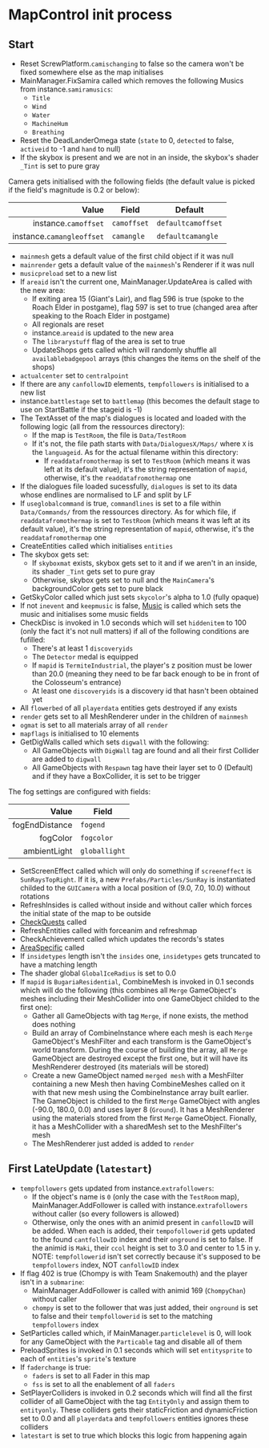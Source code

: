 # MapControl init process

## Start

- Reset ScrewPlatform.`camischanging` to false so the camera won't be fixed somewhere else as the map initialises
- MainManager.FixSamira called which removes the following Musics from instance.`samiramusics`:
    - `Title`
    - `Wind`
    - `Water`
    - `MachineHum`
    - `Breathing`
- Reset the DeadLanderOmega state (`state` to 0, `detected` to false, `activeid` to -1 and `hand` to null)
- If the skybox is present and we are not in an inside, the skybox's shader `_Tint` is set to pure gray

Camera gets initialised with the following fields (the default value is picked if the field's magnitude is 0.2 or below):

|Value|Field|Default|
|----:|-----|-------|
|instance.`camoffset`|`camoffset`|`defaultcamoffset`|
|instance.`camangleoffset`|`camangle`|`defaultcamangle`|

- `mainmesh` gets a default value of the first child object if it was null
- `mainrender` gets a default value of the `mainmesh`'s Renderer if it was null
- `musicpreload` set to a new list
- If `areaid` isn't the current one, MainManager.UpdateArea is called with the new area:
    - If exiting area 15 (Giant's Lair), and flag 596 is true (spoke to the Roach Elder in postgame), flag 597 is set to true (changed area after speaking to the Roach Elder in postgame)
    - All regionals are reset
    - instance.`areaid` is updated to the new area
    - The `librarystuff` flag of the area is set to true
    - UpdateShops gets called which will randomly shuffle all `availablebadgepool` arrays (this changes the items on the shelf of the shops)
- `actualcenter` set to `centralpoint`
- If there are any `canfollowID` elements, `tempfollowers` is initialised to a new list
- instance.`battlestage` set to `battlemap` (this becomes the default stage to use on StartBattle if the stageid is -1)
- The TextAsset of the map's dialogues is located and loaded with the following logic (all from the ressources directory):
    - If the map is `TestRoom`, the file is `Data/TestRoom`
    - If it's not, the file path starts with `Data/DialoguesX/Maps/` where `X` is the `languageid`. As for the actual filename within this directory:
        - If `readdatafromothermap` is set to `TestRoom` (which means it was left at its default value), it's the string representation of `mapid`, otherwise, it's the `readdatafromothermap` one
- If the dialogues file loaded sucessfully, `dialogues` is set to its data whose endlines are normalised to LF and split by LF
- If `useglobalcommand` is true, `commandlines` is set to a file within `Data/Commands/` from the ressources directory. As for which file, if `readdatafromothermap` is set to `TestRoom` (which means it was left at its default value), it's the string representation of `mapid`, otherwise, it's the `readdatafromothermap` one
- CreateEntities called which initialises `entities`
- The skybox gets set:
    - If `skyboxmat` exists, skybox gets set to it and if we aren't in an inside, its shader `_Tint` gets set to pure gray
    - Otherwise, skybox gets set to null and the `MainCamera`'s backgroundColor gets set to pure black
- GetSkyColor called which just sets `skycolor`'s alpha to 1.0 (fully opaque)
- If not `inevent` and `keepmusic` is false, [Music](Init%20methods/Music.md) is called which sets the music and initialises some music fields
- CheckDisc is invoked in 1.0 seconds which will set `hiddenitem` to 100 (only the fact it's not null matters) if all of the following conditions are fufilled:
    - There's at least 1 `discoveryids`
    - The `Detector` medal is equipped
    - If `mapid` is `TermiteIndustrial`, the player's z position must be lower than 20.0 (meaning they need to be far back enough to be in front of the Colosseum's entrance)
    - At least one `discoveryids` is a discovery id that hasn't been obtained yet
- All `flowerbed` of all `playerdata` entities gets destroyed if any exists
- `render` gets set to all MeshRenderer under in the children of `mainmesh`
- `ogmat` is set to all materials array of all `render`
- `mapflags` is initialised to 10 elements
- GetDigWalls called which sets `digwall` with the following:
    - All GameObjects with `DigWall` tag are found and all their first Collider are added to `digwall`
    - All GameObjects with `Respawn` tag have their layer set to 0 (Default) and if they have a BoxCollider, it is set to be trigger

The fog settings are configured with fields:

|Value|Field|
|----:|-----|
|fogEndDistance|`fogend`|
|fogColor|`fogcolor`|
|ambientLight|`globallight`|

- SetScreenEffect called which will only do something if `screeneffect` is `SunRaysTopRight`. If it is, a new `Prefabs/Particles/SunRay` is instantiated childed to the `GUICamera` with a local position of (9.0, 7.0, 10.0) without rotations
- RefreshInsides is called without inside and without caller which forces the initial state of the map to be outside
- [CheckQuests](../TextAsset%20Data/BoardQuests%20data.md#checkquests) called
- RefreshEntities called with forceanim and refreshmap
- CheckAchievement called which updates the records's states
- [AreaSpecific](Init%20methods/AreaSpecific.md) called
- If `insidetypes` length isn't the `insides` one, `insidetypes` gets truncated to have a matching length
- The shader global `GlobalIceRadius` is set to 0.0
- If `mapid` is `BugariaResidential`, CombineMesh is invoked in 0.1 seconds which will do the following (this combines all `Merge` GameObject's meshes including their MeshCollider into one GameObject childed to the first one):
    - Gather all GameObjects with tag `Merge`, if none exists, the method does nothing
    - Build an array of CombineInstance where each mesh is each `Merge` GameObject's MeshFilter and each transform is the GameObject's world transform. During the course of building the array, all `Merge` GameObject are destroyed except the first one, but it will have its MeshRenderer destroyed (its materials will be stored)
    - Create a new GameObject named `merged mesh` with a MeshFilter containing a new Mesh then having CombineMeshes called on it with that new mesh using the CombineInstance array built earlier. The GameObject is childed to the first `Merge` GameObject with angles (-90.0, 180.0, 0.0) and uses layer 8 (`Ground`). It has a MeshRenderer using the materials stored from the first `Merge` GameObject. Fionally, it has a MeshCollider with a sharedMesh set to the MeshFilter's mesh
    - The MeshRenderer just added is added to `render`

## First LateUpdate (`latestart`)

- `tempfollowers` gets updated from instance.`extrafollowers`:
    - If the object's name is `0` (only the case with the `TestRoom` map), MainManager.AddFollower is called with instance.`extrafollowers` without caller (so every followers is allowed)
    - Otherwise, only the ones with an animid present in `canfollowID` will be added. When each is added, their `tempofollowerid` gets updated to the found `cantfollowID` index and their `onground` is set to false. If the animid is `Maki`, their `ccol` height is set to 3.0 and center to 1.5 in y. NOTE: `tempfollowerid` isn't set correctly because it's supposed to be `tempfollowers` index, NOT `canfollowID` index
- If flag 402 is true (Chompy is with Team Snakemouth) and the player isn't in a `submarine`:
    - MainManager.AddFollower is called with animid 169 (`ChompyChan`) without caller
    - `chompy` is set to the follower that was just added, their `onground` is set to false and their `tempfollowerid` is set to the matching `tempfollowers` index
- SetParticles called which, if MainManager.`particlelevel` is 0, will look for any GameObject with the `Particable` tag and disable all of them
- PreloadSprites is invoked in 0.1 seconds which will set `entitysprite` to each of `entities`'s `sprite`'s texture
- If `faderchange` is true:
    - `faders` is set to all Fader in this map
    - `fss` is set to all the enablement of all `faders`
- SetPlayerColliders is invoked in 0.2 seconds which will find all the first collider of all GameObject with the tag `EntityOnly` and assign them to `entityonly`. These colliders gets their staticFriction and dynamicFriction set to 0.0 and all `playerdata` and `tempfollowers` entities ignores these colliders
- `latestart` is set to true which blocks this logic from happening again

